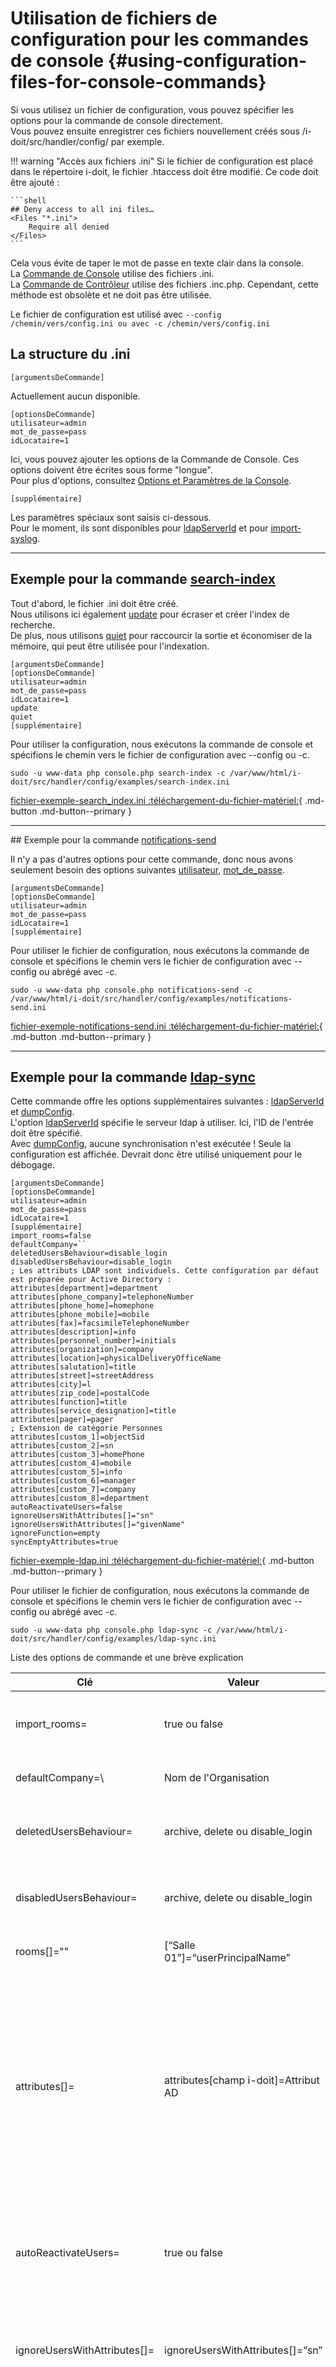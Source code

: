 # Utilisation de fichiers de configuration pour les commandes de console {#using-configuration-files-for-console-commands}

Si vous utilisez un fichier de configuration, vous pouvez spécifier les options pour la commande de console directement.<br>
Vous pouvez ensuite enregistrer ces fichiers nouvellement créés sous /i-doit/src/handler/config/ par exemple.

!!! warning "Accès aux fichiers .ini"
    Si le fichier de configuration est placé dans le répertoire i-doit, le fichier .htaccess doit être modifié.
    Ce code doit être ajouté :

    ```shell
    ## Deny access to all ini files…
    <Files "*.ini">
        Require all denied
    </Files>
    ```

Cela vous évite de taper le mot de passe en texte clair dans la console.<br>
La [Commande de Console](./options-and-parameters-cli.md) utilise des fichiers .ini.<br>
La [Commande de Contrôleur](../../../automation-and-integration/cli/console/index.md) utilise des fichiers .inc.php. Cependant, cette méthode est obsolète et ne doit pas être utilisée.

Le fichier de configuration est utilisé avec `--config /chemin/vers/config.ini ou avec -c /chemin/vers/config.ini`

La structure du .ini
-------------------------

    [argumentsDeCommande]

Actuellement aucun disponible.

    [optionsDeCommande]
    utilisateur=admin
    mot_de_passe=pass
    idLocataire=1

Ici, vous pouvez ajouter les options de la Commande de Console. Ces options doivent être écrites sous forme "longue".<br>
Pour plus d'options, consultez [Options et Paramètres de la Console](./options-and-parameters-cli.md).

    [supplémentaire]

Les paramètres spéciaux sont saisis ci-dessous.<br>
Pour le moment, ils sont disponibles pour [ldapServerId](../../../user-authentication-and-management/ldap-directory/index.md) et pour [import-syslog](./options-and-parameters-cli.md#import-ocs).

* * *

Exemple pour la commande [search-index](./options-and-parameters-cli.md#search-index)
--------------------------------------------------------------------------------------------------------------------------------------------------------------

Tout d'abord, le fichier .ini doit être créé.<br>
Nous utilisons ici également [update](./options-and-parameters-cli.md#search-index) pour écraser et créer l'index de recherche.<br>
De plus, nous utilisons [quiet](./options-and-parameters-cli.md#search-index) pour raccourcir la sortie et économiser de la mémoire, qui peut être utilisée pour l'indexation.

    [argumentsDeCommande]
    [optionsDeCommande]
    utilisateur=admin
    mot_de_passe=pass
    idLocataire=1
    update
    quiet
    [supplémentaire]

Pour utiliser la configuration, nous exécutons la commande de console et spécifions le chemin vers le fichier de configuration avec --config ou -c.


    sudo -u www-data php console.php search-index -c /var/www/html/i-doit/src/handler/config/examples/search-index.ini

[fichier-exemple-search_index.ini :téléchargement-du-fichier-matériel:](../../../assets/images/en/automation-and-integration/cli/console/example-seach_index.ini){ .md-button .md-button--primary }

* * *

\## Exemple pour la commande [notifications-send](./options-and-parameters-cli.md#notifications-send)

Il n'y a pas d'autres options pour cette commande, donc nous avons seulement besoin des options suivantes [utilisateur](./options-and-parameters-cli.md#notifications-send), [mot_de_passe](./options-and-parameters-cli.md#-notifications-send).

    [argumentsDeCommande]
    [optionsDeCommande]
    utilisateur=admin
    mot_de_passe=pass
    idLocataire=1
    [supplémentaire]

Pour utiliser le fichier de configuration, nous exécutons la commande de console et spécifions le chemin vers le fichier de configuration avec --config ou abrégé avec \-c.


    sudo -u www-data php console.php notifications-send -c /var/www/html/i-doit/src/handler/config/examples/notifications-send.ini

[fichier-exemple-notifications-send.ini :téléchargement-du-fichier-matériel:](../../../assets/images/en/automation-and-integration/cli/console/example-notifications-send.ini){ .md-button .md-button--primary }

* * *

Exemple pour la commande [ldap-sync](./options-and-parameters-cli.md#ldap-sync)
--------------------------------------------------------------------------------------------------------------------------------------------------------

Cette commande offre les options supplémentaires suivantes : [ldapServerId](./options-and-parameters-cli.md#ldap-sync) et [dumpConfig](./options-and-parameters-cli.md#ldap-sync).<br>
L'option [ldapServerId](./options-and-parameters-cli.md#ldap-sync) spécifie le serveur ldap à utiliser. Ici, l'ID de l'entrée doit être spécifié.<br>
Avec [dumpConfig](./options-and-parameters-cli.md#ldap-sync), aucune synchronisation n'est exécutée ! Seule la configuration est affichée. Devrait donc être utilisé uniquement pour le débogage.

    [argumentsDeCommande]
    [optionsDeCommande]
    utilisateur=admin
    mot_de_passe=pass
    idLocataire=1
    [supplémentaire]
    import_rooms=false
    defaultCompany=``
    deletedUsersBehaviour=disable_login
    disabledUsersBehaviour=disable_login
    ; Les attributs LDAP sont individuels. Cette configuration par défaut est préparée pour Active Directory :
    attributes[department]=department
    attributes[phone_company]=telephoneNumber
    attributes[phone_home]=homephone
    attributes[phone_mobile]=mobile
    attributes[fax]=facsimileTelephoneNumber
    attributes[description]=info
    attributes[personnel_number]=initials
    attributes[organization]=company
    attributes[location]=physicalDeliveryOfficeName
    attributes[salutation]=title
    attributes[street]=streetAddress
    attributes[city]=l
    attributes[zip_code]=postalCode
    attributes[function]=title
    attributes[service_designation]=title
    attributes[pager]=pager
    ; Extension de catégorie Personnes
    attributes[custom_1]=objectSid
    attributes[custom_2]=sn
    attributes[custom_3]=homePhone
    attributes[custom_4]=mobile
    attributes[custom_5]=info
    attributes[custom_6]=manager
    attributes[custom_7]=company
    attributes[custom_8]=department
    autoReactivateUsers=false
    ignoreUsersWithAttributes[]="sn"
    ignoreUsersWithAttributes[]="givenName"
    ignoreFunction=empty
    syncEmptyAttributes=true

[fichier-exemple-ldap.ini :téléchargement-du-fichier-matériel:](../../../assets/images/en/automation-and-integration/cli/console/example-ldap.ini){ .md-button .md-button--primary }

Pour utiliser le fichier de configuration, nous exécutons la commande de console et spécifions le chemin vers le fichier de configuration avec --config ou abrégé avec \-c.

    sudo -u www-data php console.php ldap-sync -c /var/www/html/i-doit/src/handler/config/examples/ldap-sync.ini

Liste des options de commande et une brève explication

| Clé | Valeur | Description |
| --- | --- | --- |
| import\_rooms= | true ou false | Importe l'attribut LDAP physicalDeliveryOfficeName et le crée en tant que salle, sans emplacement, s'il n'est pas disponible |
| defaultCompany=\\ | Nom de l'Organisation | Organisation par défaut à saisir, laisser vide si rien ne doit être modifié |
| deletedUsersBehaviour= | archive, delete ou disable\_login | Comportement pour les utilisateurs LDAP supprimés. Doivent-ils être archivés, supprimés ou la connexion désactivée |
| disabledUsersBehaviour= | archive, delete ou disable\_login | Comportement pour les utilisateurs LDAP désactivés. Doivent-ils être archivés, supprimés ou la connexion désactivée |
| rooms\[\]="" | \[“Salle 01”\]=“userPrincipalName” | Ici, votre salle est assignée statiquement à un utilisateur LDAP |
| attributes\[\]= | attributes\[champ i-doit\]=Attribut AD | Champs i-doit possibles : academic\_degree, function, service\_designation, street, city, zip\_code, phone\_company, phone\_home, phone\_mobile, fax, pager, personnel\_number, department, company, office, ldap\_id, ldap\_dn, description. Si des informations définies par l'utilisateur doivent être stockées ici, l'[extension de catégorie](../../../system-administration/administration/import-and-interfaces/ldap/attribute-extension.md) peut être activée. Ensuite, les champs : custom\_1 - custom\_8 sont disponibles |
| autoReactivateUsers= | true ou false | Tous les utilisateurs sont automatiquement définis sur l'état normal avant d'être synchronisés. Cette fonction n'est nécessaire que pour OpenLDAP et NDS, car elle est toujours activée dans Active Directory |
| ignoreUsersWithAttributes\[\]= | ignoreUsersWithAttributes\[\]=“sn” | Désactive la synchronisation des utilisateurs où par exemple le sn (Nom de Famille) dans AD est vide. Plusieurs attributs AD peuvent être utilisés ici, voir exemple |
| ignoreFunction= | empty\*, !empty, isset\*, !isset | La fonction de vérification pour "ignoreUsersWithAttributes". Si la valeur est définie sur "empty", la fonction vérifie si la valeur spécifiée de "ignoreUsersWithAttributes" est vide. Si c'est le cas, l'utilisateur ne sera pas synchronisé. |
```

\*empty - Vérifie si une variable contient une valeur<br>
\*isset - Vérifie si une variable existe et si elle n'est pas NULL

* * *

Exemple pour la commande [import-syslog](./options-and-parameters-cli.md#import-syslog)
---------------------------------------------------------------------------------------------------------------------------------------------------------

Il n'y a pas d'autres options pour cette commande, donc nous avons seulement besoin des options suivantes [utilisateur](./options-and-parameters-cli.md#import-syslog), [mot_de_passe](./options-and-parameters-cli.md#import-syslog) et [idLocataire](./options-and-parameters-cli.md#import-syslog).

    [argumentsDeCommande]
    [optionsDeCommande]
    utilisateur=admin
    mot_de_passe=admin
    idLocataire=1
    [supplémentaire]
    ; divise la ligne syslog en plusieurs parties
    ; "/(^[a-zA-Z]{3}[ ]+[\d]+ [\d\:\d]+) " .  /* date / heure */
    ; "(([.\-0-9a-zA-Z]+)*" .                  /* nom d'hôte */
    ; "(\b(?:\d{1,3}\.){3}\d{1,3}\b)*)+ " .    /* Adresse IP */
    ; "([a-zA-Z0-9-_\/\[\]:]+) " .             /* Nom du Processus */
    ; "(.*)/";                                 /* Message Syslog */
    regexSplitSyslogLine="/(^[a-zA-Z]{3}[ ]+[\d]+ [\d\:\d]+) (([.\-0-9a-zA-Z]+)*(\b(?:\d{1,3}\.){3}\d{1,3}\b)*)+ ([a-zA-Z0-9-_\/\[\]:]+) (.*)/";
    
    priorités[]=Urgence
    priorités[]=Alerte
    priorités[]=Critique
    priorités[]=Erreur
    priorités[]=Avertissement
    priorités[]=Notification
    priorités[]=Info
    priorités[]=Débogage
    
    fichiers_journal[]="/var/log/system.log"
    
    niveaux_alerte[] = 4
    niveaux_alerte[] = 4
    niveaux_alerte[] = 3
    niveaux_alerte[] = 3
    niveaux_alerte[] = 2
    niveaux_alerte[] = 2
    niveaux_alerte[] = 1
    niveaux_alerte[] = 1
